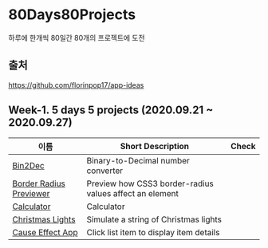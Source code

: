 # 80Days80Projects
하루에 한개씩 80일간 80개의 프로젝트에 도전

## 출처
https://github.com/florinpop17/app-ideas

## Week-1. 5 days 5 projects (2020.09.21 ~ 2020.09.27)

| 이름                                                                              | Short Description                                          | Check      |
| --------------------------------------------------------------------------------- | ---------------------------------------------------------- | ---------- |
| [Bin2Dec](./Projects/1-Beginner/Bin2Dec-App.md)                                   | Binary-to-Decimal number converter                         |       |
| [Border Radius Previewer](./Projects/1-Beginner/Border-Radius-Previewer.md)       | Preview how CSS3 border-radius values affect an element    ||
| [Calculator](./Projects/1-Beginner/Calculator-App.md)                             | Calculator                                                 | |
| [Christmas Lights](./Projects/1-Beginner/Christmas-Lights-App.md)                 | Simulate a string of Christmas lights                      | |
| [Cause Effect App](./Projects/1-Beginner/Cause-Effect-App.md)                     | Click list item to display item details                    ||
